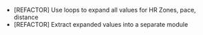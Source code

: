 * [REFACTOR] Use loops to expand all values for HR Zones, pace, distance 
* [REFACTOR] Extract expanded values into a separate module
